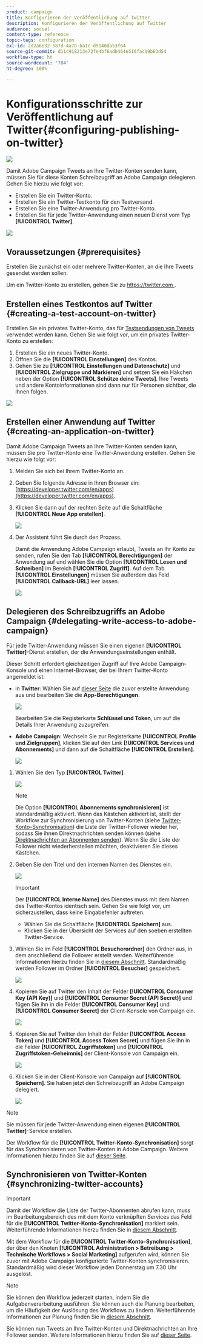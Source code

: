 ```yaml
---
product: campaign
title: Konfigurieren der Veröffentlichung auf Twitter
description: Konfigurieren der Veröffentlichung auf Twitter
audience: social
content-type: reference
topic-tags: configuration
exl-id: 2d2a6e32-587d-4a7b-ba1c-d9140da53f64
source-git-commit: d11c918213e72fe4bf6adb464e516fac19b63d54
workflow-type: ht
source-wordcount: '784'
ht-degree: 100%

---
```


# Konfigurationsschritte zur Veröffentlichung auf Twitter{#configuring-publishing-on-twitter}

![](../../assets/v7-only.svg)

Damit Adobe Campaign Tweets an Ihre Twitter-Konten senden kann, müssen Sie für diese Konten Schreibzugriff an Adobe Campaign delegieren. Gehen Sie hierzu wie folgt vor:

* Erstellen Sie ein Twitter-Konto.
* Erstellen Sie ein Twitter-Testkonto für den Testversand.
* Erstellen Sie eine Twitter-Anwendung pro Twitter-Konto.
* Erstellen Sie für jede Twitter-Anwendung einen neuen Dienst vom Typ **[!UICONTROL Twitter]**.

![](assets/social_diagram_twitter_service.png)

## Voraussetzungen {#prerequisites}

Erstellen Sie zunächst ein oder mehrere Twitter-Konten, an die Ihre Tweets gesendet werden sollen.

Um ein Twitter-Konto zu erstellen, gehen Sie zu [https://twitter.com ](https://twitter.com).

## Erstellen eines Testkontos auf Twitter {#creating-a-test-account-on-twitter}

Erstellen Sie ein privates Twitter-Konto, das für [Testsendungen von Tweets](../../social/using/publishing-on-twitter.md#sending-the-proof) verwendet werden kann. Gehen Sie wie folgt vor, um ein privates Twitter-Konto zu erstellen:

1. Erstellen Sie ein neues Twitter-Konto.
1. Öffnen Sie die **[!UICONTROL Einstellungen]** des Kontos.
1. Gehen Sie zu **[!UICONTROL Einstellungen und Datenschutz]** und **[!UICONTROL Zielgruppe und Markieren]** und setzen Sie ein Häkchen neben der Option **[!UICONTROL Schütze deine Tweets]**. Ihre Tweets und andere Kontoinformationen sind dann nur für Personen sichtbar, die Ihnen folgen.

![](assets/social_twitter_test_page.png)

## Erstellen einer Anwendung auf Twitter {#creating-an-application-on-twitter}

Damit Adobe Campaign Tweets an Ihre Twitter-Konten senden kann, müssen Sie pro Twitter-Konto eine Twitter-Anwendung erstellen. Gehen Sie hierzu wie folgt vor:

1. Melden Sie sich bei Ihrem Twitter-Konto an.
1. Geben Sie folgende Adresse in Ihren Browser ein: [https://developer.twitter.com/en/apps](https://developer.twitter.com/en/apps).
1. Klicken Sie dann auf der rechten Seite auf die Schaltfläche **[!UICONTROL Neue App erstellen]**.

   ![](assets/social_create_twitter_app_001.png)

1. Der Assistent führt Sie durch den Prozess.

   Damit die Anwendung Adobe Campaign erlaubt, Tweets an Ihr Konto zu senden, rufen Sie den Tab **[!UICONTROL Berechtigungen]** der Anwendung auf und wählen Sie die Option **[!UICONTROL Lesen und Schreiben]** im Bereich **[!UICONTROL Zugriff]**. Auf dem Tab **[!UICONTROL Einstellungen]** müssen Sie außerdem das Feld **[!UICONTROL Callback-URL]** leer lassen.

   ![](assets/social_create_twitter_app_002.png)

## Delegieren des Schreibzugriffs an Adobe Campaign {#delegating-write-access-to-adobe-campaign}

Für jede Twitter-Anwendung müssen Sie einen eigenen **[!UICONTROL Twitter]**-Dienst erstellen, der die Anwendungseinstellungen enthält.

Dieser Schritt erfordert gleichzeitigen Zugriff auf Ihre Adobe Campaign-Konsole und einen Internet-Browser, der bei Ihrem Twitter-Konto angemeldet ist:

* in **Twitter**: Wählen Sie auf [dieser Seite](https://developer.twitter.com/en/portal/projects-and-apps) die zuvor erstellte Anwendung aus und bearbeiten Sie die **App-Berechtigungen**.

   ![](assets/social_twitter_service_002.png)

   Bearbeiten Sie die Registerkarte **Schlüssel und Token**, um auf die Details Ihrer Anwendung zuzugreifen.

* **Adobe Campaign**: Wechseln Sie zur Registerkarte **[!UICONTROL Profile und Zielgruppen]**, klicken Sie auf den Link **[!UICONTROL Services und Abonnements]** und dann auf die Schaltfläche **[!UICONTROL Erstellen]**.

   ![](assets/social_twitter_service_007.png)

1. Wählen Sie den Typ **[!UICONTROL Twitter]**.

   ![](assets/social_twitter_service_008.png)

   >[!NOTE]
   >
   >Die Option **[!UICONTROL Abonnements synchronisieren]** ist standardmäßig aktiviert. Wenn das Kästchen aktiviert ist, stellt der Workflow zur Synchronisierung von Twitter-Konten (siehe [Twitter-Konto-Synchronisation](#synchronizing-twitter-accounts)) die Liste der Twitter-Follower wieder her, sodass Sie ihnen Direktnachrichten senden können (siehe [Direktnachrichten an Abonnenten senden](../../social/using/publishing-on-twitter.md#sending-direct-messages-to-subscribers)). Wenn Sie die Liste der Follower nicht wiederherstellen möchten, deaktivieren Sie dieses Kästchen.

1. Geben Sie den Titel und den internen Namen des Dienstes ein.

   ![](assets/social_twitter_service_009.png)

   >[!IMPORTANT]
   >
   >Der **[!UICONTROL Interne Name]** des Dienstes muss mit dem Namen des Twitter-Kontos identisch sein. Gehen Sie wie folgt vor, um sicherzustellen, dass keine Eingabefehler auftreten.

   * Wählen Sie die Schaltfläche **[!UICONTROL Speichern]** aus.
   * Klicken Sie in der Übersicht der Services auf den soeben erstellten Twitter-Service.

   <!-- * Select the **[!UICONTROL Twitter page]** tab. The Twitter account should be displayed. 
    
      ![](assets/social_twitter_service_010.png)-->

1. Wählen Sie im Feld **[!UICONTROL Besucherordner]** den Ordner aus, in dem anschließend die Follower erstellt werden. Weiterführende Informationen hierzu finden Sie in [diesem Abschnitt](../../social/using/publishing-on-twitter.md#operating-principle). Standardmäßig werden Follower im Ordner **[!UICONTROL Besucher]** gespeichert.

   ![](assets/social_twitter_service_010_b.png)

1. Kopieren Sie auf Twitter den Inhalt der Felder **[!UICONTROL Consumer Key (API Key)]** und **[!UICONTROL Consumer Secret (API Secret)]** und fügen Sie ihn in die Felder **[!UICONTROL Consumer Key]** und **[!UICONTROL Consumer Secret]** der Client-Konsole von Campaign ein.

   ![](assets/social_twitter_service_012.png)

1. Kopieren Sie auf Twitter den Inhalt der Felder **[!UICONTROL Access Token]** und **[!UICONTROL Access Token Secret]** und fügen Sie ihn in die Felder **[!UICONTROL Zugriffstoken]** und **[!UICONTROL Zugriffstoken-Geheimnis]** der Client-Konsole von Campaign ein.

   ![](assets/social_twitter_service_013.png)

1. Klicken Sie in der Client-Konsole von Campaign auf **[!UICONTROL Speichern]**. Sie haben jetzt den Schreibzugriff an Adobe Campaign delegiert.

   ![](assets/social_twitter_service_014.png)

>[!NOTE]
>
>Sie müssen für jede Twitter-Anwendung einen eigenen **[!UICONTROL Twitter]**-Service erstellen.

Der Workflow für die **[!UICONTROL Twitter-Konto-Synchronisation]** sorgt für das Synchronisieren von Twitter-Konten in Adobe Campaign. Weitere Informationen hierzu finden Sie auf [dieser Seite](../../social/using/publishing-on-facebook-walls.md#synchronizing-facebook-pages).

## Synchronisieren von Twitter-Konten {#synchronizing-twitter-accounts}

>[!IMPORTANT]
>
>Damit der Workflow die Liste der Twitter-Abonnenten abrufen kann, muss im Bearbeitungsbereich des mit dem Konto verknüpften Services das Feld für die **[!UICONTROL Twitter-Konto-Synchronisation]** markiert sein. Weiterführende Informationen hierzu finden Sie in [diesem Abschnitt](#delegating-write-access-to-adobe-campaign).

Mit dem Workflow für die **[!UICONTROL Twitter-Konto-Synchronisation]**, der über den Knoten **[!UICONTROL Administration > Betreibung > Technische Workflows > Social Marketing]** aufgerufen wird, können Sie zuvor mit Adobe Campaign konfigurierte Twitter-Konten synchronisieren. Standardmäßig wird dieser Workflow jeden Donnerstag um 7.30 Uhr ausgelöst.

>[!NOTE]
>
>Sie können den Workflow jederzeit starten, indem Sie die Aufgabenverarbeitung ausführen. Sie können auch die Planung bearbeiten, um die Häufigkeit der Auslösung des Workflows zu ändern. Weiterführende Informationen zur Planung finden Sie in [diesem Abschnitt](../../workflow/using/scheduler.md).

Sie können nun Tweets an Ihre Twitter-Konten und Direktnachrichten an Ihre Follower senden. Weitere Informationen hierzu finden Sie auf [dieser Seite](../../social/using/publishing-on-twitter.md).
